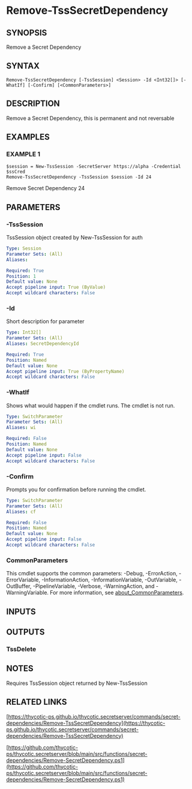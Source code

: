 # Remove-TssSecretDependency

## SYNOPSIS
Remove a Secret Dependency

## SYNTAX

```
Remove-TssSecretDependency [-TssSession] <Session> -Id <Int32[]> [-WhatIf] [-Confirm] [<CommonParameters>]
```

## DESCRIPTION
Remove a Secret Dependency, this is permanent and not reversable

## EXAMPLES

### EXAMPLE 1
```
$session = New-TssSession -SecretServer https://alpha -Credential $ssCred
Remove-TssSecretDependency -TssSession $session -Id 24
```

Remove Secret Dependency 24

## PARAMETERS

### -TssSession
TssSession object created by New-TssSession for auth

```yaml
Type: Session
Parameter Sets: (All)
Aliases:

Required: True
Position: 1
Default value: None
Accept pipeline input: True (ByValue)
Accept wildcard characters: False
```

### -Id
Short description for parameter

```yaml
Type: Int32[]
Parameter Sets: (All)
Aliases: SecretDependencyId

Required: True
Position: Named
Default value: None
Accept pipeline input: True (ByPropertyName)
Accept wildcard characters: False
```

### -WhatIf
Shows what would happen if the cmdlet runs.
The cmdlet is not run.

```yaml
Type: SwitchParameter
Parameter Sets: (All)
Aliases: wi

Required: False
Position: Named
Default value: None
Accept pipeline input: False
Accept wildcard characters: False
```

### -Confirm
Prompts you for confirmation before running the cmdlet.

```yaml
Type: SwitchParameter
Parameter Sets: (All)
Aliases: cf

Required: False
Position: Named
Default value: None
Accept pipeline input: False
Accept wildcard characters: False
```

### CommonParameters
This cmdlet supports the common parameters: -Debug, -ErrorAction, -ErrorVariable, -InformationAction, -InformationVariable, -OutVariable, -OutBuffer, -PipelineVariable, -Verbose, -WarningAction, and -WarningVariable. For more information, see [about_CommonParameters](http://go.microsoft.com/fwlink/?LinkID=113216).

## INPUTS

## OUTPUTS

### TssDelete
## NOTES
Requires TssSession object returned by New-TssSession

## RELATED LINKS

[https://thycotic-ps.github.io/thycotic.secretserver/commands/secret-dependencies/Remove-TssSecretDependency](https://thycotic-ps.github.io/thycotic.secretserver/commands/secret-dependencies/Remove-TssSecretDependency)

[https://github.com/thycotic-ps/thycotic.secretserver/blob/main/src/functions/secret-dependencies/Remove-SecretDependency.ps1](https://github.com/thycotic-ps/thycotic.secretserver/blob/main/src/functions/secret-dependencies/Remove-SecretDependency.ps1)

